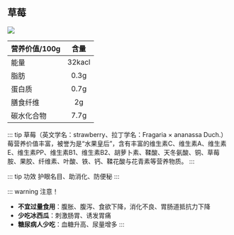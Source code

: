 ## 草莓
<img src="/fruits/caomei.png">

营养价值/100g|含量
----|:--:
能量|32kacl
脂肪|0.3g
蛋白质|0.7g
膳食纤维|2g
碳水化合物|7.7g

::: tip 草莓（英文学名：strawberry、拉丁学名：Fragaria × ananassa Duch.）
莓营养价值丰富，被誉为是“水果皇后”，含有丰富的维生素C、维生素A、维生素E、维生素PP、维生素B1、维生素B2、胡萝卜素、鞣酸、天冬氨酸、铜、草莓胺、果胶、纤维素、叶酸、铁、钙、鞣花酸与花青素等营养物质。
:::

::: tip 功效
护眼名目、助消化、防便秘
:::

::: warning 注意！
- **不宜过量食用**：腹胀、腹泻、食欲下降，消化不良、胃肠道抵抗力下降
- **少吃冰西瓜**：刺激肠胃、诱发胃痛
- **糖尿病人少吃**：血糖升高、尿量增多
:::

<Vssue  />
